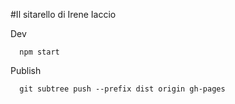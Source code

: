 #Il sitarello di Irene Iaccio

Dev
```
  npm start
```

Publish

```
  git subtree push --prefix dist origin gh-pages
```
